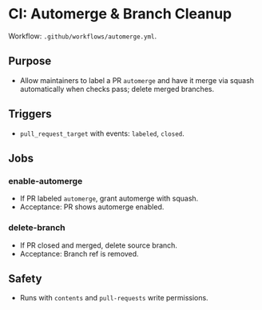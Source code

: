 # CI: Automerge & Branch Cleanup

Workflow: `.github/workflows/automerge.yml`.

## Purpose
- Allow maintainers to label a PR `automerge` and have it merge via squash automatically when checks pass; delete merged branches.

## Triggers
- `pull_request_target` with events: `labeled`, `closed`.

## Jobs

### enable-automerge
- If PR labeled `automerge`, grant automerge with squash.
- Acceptance: PR shows automerge enabled.

### delete-branch
- If PR closed and merged, delete source branch.
- Acceptance: Branch ref is removed.

## Safety
- Runs with `contents` and `pull-requests` write permissions.

